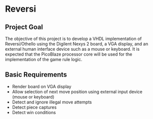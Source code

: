 Reversi
=======

Project Goal
------------
The objective of this project is to develop a VHDL implementation of Reversi/Othello using the Digilent Nexys 2 board, a VGA display, and an external human interface device such as a mouse or keyboard. It is expected that the PicoBlaze processor core will be used for the implementation of the game rule logic.

Basic Requirements
------------------
* Render board on VGA display
* Allow selection of next move position using external input device (mouse or keyboard)
* Detect and ignore illegal move attempts
* Detect piece captures
* Detect win conditions